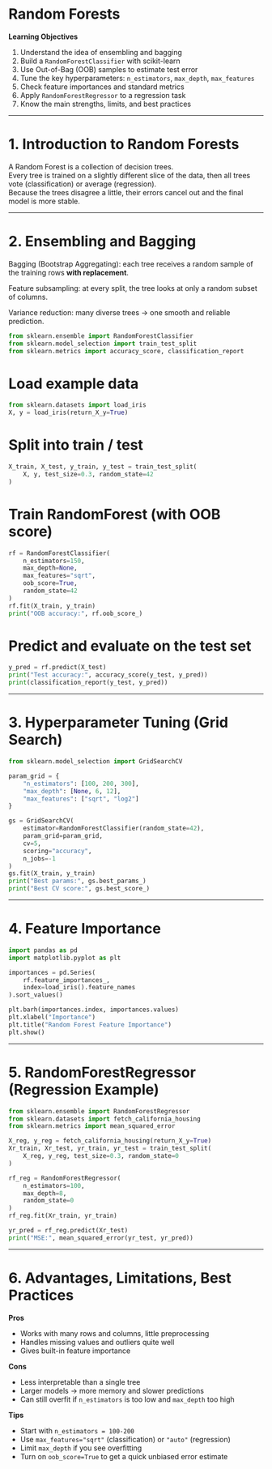 # Random Forests 

**Learning Objectives**

1. Understand the idea of ensembling and bagging  
2. Build a `RandomForestClassifier` with scikit-learn  
3. Use Out-of-Bag (OOB) samples to estimate test error  
4. Tune the key hyperparameters: `n_estimators`, `max_depth`, `max_features`  
5. Check feature importances and standard metrics  
6. Apply `RandomForestRegressor` to a regression task  
7. Know the main strengths, limits, and best practices  

---

# 1. Introduction to Random Forests

A Random Forest is a collection of decision trees.  
Every tree is trained on a slightly different slice of the data, then all trees vote (classification) or average (regression).  
Because the trees disagree a little, their errors cancel out and the final model is more stable.

---

# 2. Ensembling and Bagging

Bagging (Bootstrap Aggregating): each tree receives a random sample of the training rows **with replacement**.  

Feature subsampling: at every split, the tree looks at only a random subset of columns.  

Variance reduction: many diverse trees → one smooth and reliable prediction.

```python
from sklearn.ensemble import RandomForestClassifier
from sklearn.model_selection import train_test_split
from sklearn.metrics import accuracy_score, classification_report
````

# Load example data

```python
from sklearn.datasets import load_iris
X, y = load_iris(return_X_y=True)
```

# Split into train / test

```python
X_train, X_test, y_train, y_test = train_test_split(
    X, y, test_size=0.3, random_state=42
)
```

# Train RandomForest (with OOB score)

```python
rf = RandomForestClassifier(
    n_estimators=150,
    max_depth=None,
    max_features="sqrt",
    oob_score=True,
    random_state=42
)
rf.fit(X_train, y_train)
print("OOB accuracy:", rf.oob_score_)
```

# Predict and evaluate on the test set

```python
y_pred = rf.predict(X_test)
print("Test accuracy:", accuracy_score(y_test, y_pred))
print(classification_report(y_test, y_pred))
```

---

# 3. Hyperparameter Tuning (Grid Search)

```python
from sklearn.model_selection import GridSearchCV

param_grid = {
    "n_estimators": [100, 200, 300],
    "max_depth": [None, 6, 12],
    "max_features": ["sqrt", "log2"]
}

gs = GridSearchCV(
    estimator=RandomForestClassifier(random_state=42),
    param_grid=param_grid,
    cv=5,
    scoring="accuracy",
    n_jobs=-1
)
gs.fit(X_train, y_train)
print("Best params:", gs.best_params_)
print("Best CV score:", gs.best_score_)
```

---

# 4. Feature Importance

```python
import pandas as pd
import matplotlib.pyplot as plt

importances = pd.Series(
    rf.feature_importances_,
    index=load_iris().feature_names
).sort_values()

plt.barh(importances.index, importances.values)
plt.xlabel("Importance")
plt.title("Random Forest Feature Importance")
plt.show()
```

---

# 5. RandomForestRegressor (Regression Example)

```python
from sklearn.ensemble import RandomForestRegressor
from sklearn.datasets import fetch_california_housing
from sklearn.metrics import mean_squared_error

X_reg, y_reg = fetch_california_housing(return_X_y=True)
Xr_train, Xr_test, yr_train, yr_test = train_test_split(
    X_reg, y_reg, test_size=0.3, random_state=0
)

rf_reg = RandomForestRegressor(
    n_estimators=100,
    max_depth=8,
    random_state=0
)
rf_reg.fit(Xr_train, yr_train)

yr_pred = rf_reg.predict(Xr_test)
print("MSE:", mean_squared_error(yr_test, yr_pred))
```

---

# 6. Advantages, Limitations, Best Practices

**Pros**

* Works with many rows and columns, little preprocessing
* Handles missing values and outliers quite well
* Gives built-in feature importance

**Cons**

* Less interpretable than a single tree
* Larger models → more memory and slower predictions
* Can still overfit if `n_estimators` is too low and `max_depth` too high

**Tips**

* Start with `n_estimators = 100-200`
* Use `max_features="sqrt"` (classification) or `"auto"` (regression)
* Limit `max_depth` if you see overfitting
* Turn on `oob_score=True` to get a quick unbiased error estimate

```
```
